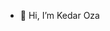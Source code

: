 - 👋 Hi, I’m Kedar Oza

<!---
kedar1100/kedar1100 is a ✨ special ✨ repository because its `README.md` (this file) appears on your GitHub profile.
You can click the Preview link to take a look at your changes.
--->

